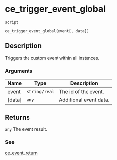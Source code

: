 # ce_trigger_event_global
`script`
```gml
ce_trigger_event_global(event[, data])
```

## Description
Triggers the custom event within all instances.

### Arguments
| Name | Type | Description |
| ---- | ---- | ----------- |
| event | `string/real` | The id of the event. |
| [data] | `any` | Additional event data. |

## Returns
`any` The event result.

### See
[ce_event_return](ce_event_return.html)